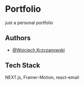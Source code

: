 # Portfolio

just a personal portfolio

## Authors

- [@Wojciech Krzyzanowski](https://www.github.com/WojciechKrzyzanowski4)


## Tech Stack

NEXT.js, Framer-Motion, react-email

